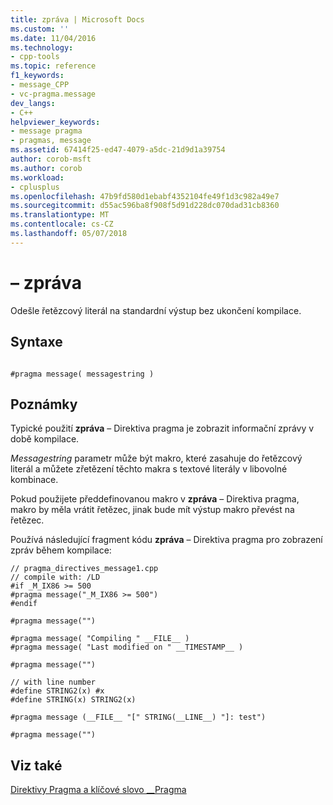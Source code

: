 ```yaml
---
title: zpráva | Microsoft Docs
ms.custom: ''
ms.date: 11/04/2016
ms.technology:
- cpp-tools
ms.topic: reference
f1_keywords:
- message_CPP
- vc-pragma.message
dev_langs:
- C++
helpviewer_keywords:
- message pragma
- pragmas, message
ms.assetid: 67414f25-ed47-4079-a5dc-21d9d1a39754
author: corob-msft
ms.author: corob
ms.workload:
- cplusplus
ms.openlocfilehash: 47b9fd580d1ebabf4352104fe49f1d3c982a49e7
ms.sourcegitcommit: d55ac596ba8f908f5d91d228dc070dad31cb8360
ms.translationtype: MT
ms.contentlocale: cs-CZ
ms.lasthandoff: 05/07/2018
---
```

# <a name="message"></a>– zpráva
Odešle řetězcový literál na standardní výstup bez ukončení kompilace.  
  
## <a name="syntax"></a>Syntaxe  
  
```  
  
#pragma message( messagestring )  
```  
  
## <a name="remarks"></a>Poznámky  
 Typické použití **zpráva** – Direktiva pragma je zobrazit informační zprávy v době kompilace.  
  
 *Messagestring* parametr může být makro, které zasahuje do řetězcový literál a můžete zřetězení těchto makra s textové literály v libovolné kombinace.  
  
 Pokud použijete předdefinovanou makro v **zpráva** – Direktiva pragma, makro by měla vrátit řetězec, jinak bude mít výstup makro převést na řetězec.  
  
 Používá následující fragment kódu **zpráva** – Direktiva pragma pro zobrazení zpráv během kompilace:  
  
```  
// pragma_directives_message1.cpp  
// compile with: /LD  
#if _M_IX86 >= 500  
#pragma message("_M_IX86 >= 500")  
#endif  
  
#pragma message("")  
  
#pragma message( "Compiling " __FILE__ )   
#pragma message( "Last modified on " __TIMESTAMP__ )  
  
#pragma message("")  
  
// with line number  
#define STRING2(x) #x  
#define STRING(x) STRING2(x)  
  
#pragma message (__FILE__ "[" STRING(__LINE__) "]: test")  
  
#pragma message("")  
```  
  
## <a name="see-also"></a>Viz také  
 [Direktivy Pragma a klíčové slovo __Pragma](../preprocessor/pragma-directives-and-the-pragma-keyword.md)
